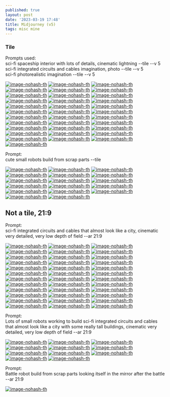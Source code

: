 ```yaml
---
published: true
layout: post
date: '2023-03-19 17:48'
title: Midjourney (v5)
tags: misc mine 
---
```

### Tile

Prompts used:  
sci-fi spaceship interior with lots of details, cinematic lightning --tile --v 5  
sci-fi integrated circuits and cables imagination, photo --tile --v 5  
sci-fi photorealistic imagination --tile --v 5  

[![image-nohash-th](https://i.imgur.com/gqgLJhjb.png)](https://i.imgur.com/gqgLJhj.png)
[![image-nohash-th](https://i.imgur.com/wXKc0iIb.png)](https://i.imgur.com/wXKc0iI.png)
[![image-nohash-th](https://i.imgur.com/qS6iZfLb.png)](https://i.imgur.com/qS6iZfL.png)
[![image-nohash-th](https://i.imgur.com/xQjINBrb.png)](https://i.imgur.com/xQjINBr.png)
[![image-nohash-th](https://i.imgur.com/0TAce1qb.png)](https://i.imgur.com/0TAce1q.png)
[![image-nohash-th](https://i.imgur.com/4ZMv5h7b.png)](https://i.imgur.com/4ZMv5h7.png)
[![image-nohash-th](https://i.imgur.com/f0nEnerb.png)](https://i.imgur.com/f0nEner.png)
[![image-nohash-th](https://i.imgur.com/NnCeS68b.png)](https://i.imgur.com/NnCeS68.png)
[![image-nohash-th](https://i.imgur.com/nZnKafkb.png)](https://i.imgur.com/nZnKafk.png)
[![image-nohash-th](https://i.imgur.com/ZETxipAb.png)](https://i.imgur.com/ZETxipA.png)
[![image-nohash-th](https://i.imgur.com/ax6ZipXb.png)](https://i.imgur.com/ax6ZipX.png)
[![image-nohash-th](https://i.imgur.com/Yue3t3zb.png)](https://i.imgur.com/Yue3t3z.png)
[![image-nohash-th](https://i.imgur.com/HH3aYjVb.png)](https://i.imgur.com/HH3aYjV.png)
[![image-nohash-th](https://i.imgur.com/yO6DaFnb.png)](https://i.imgur.com/yO6DaFn.png)
[![image-nohash-th](https://i.imgur.com/dhvO8qcb.png)](https://i.imgur.com/dhvO8qc.png)
[![image-nohash-th](https://i.imgur.com/qHP120ob.png)](https://i.imgur.com/qHP120o.png)
[![image-nohash-th](https://i.imgur.com/xy0rTsub.png)](https://i.imgur.com/xy0rTsu.png)
[![image-nohash-th](https://i.imgur.com/l0OvLryb.png)](https://i.imgur.com/l0OvLry.png)
[![image-nohash-th](https://i.imgur.com/5OcktgOb.png)](https://i.imgur.com/5OcktgO.png)
[![image-nohash-th](https://i.imgur.com/Mk4MpPmb.png)](https://i.imgur.com/Mk4MpPm.png)
[![image-nohash-th](https://i.imgur.com/VwZ2eLtb.png)](https://i.imgur.com/VwZ2eLt.png)
[![image-nohash-th](https://i.imgur.com/QQoeNnqb.png)](https://i.imgur.com/QQoeNnq.png)
[![image-nohash-th](https://i.imgur.com/xhNRhRXb.png)](https://i.imgur.com/xhNRhRX.png)
[![image-nohash-th](https://i.imgur.com/JitX8x5b.png)](https://i.imgur.com/JitX8x5.png)
[![image-nohash-th](https://i.imgur.com/PprYikeb.png)](https://i.imgur.com/PprYike.png)
[![image-nohash-th](https://i.imgur.com/mfIezVXb.png)](https://i.imgur.com/mfIezVX.png)
[![image-nohash-th](https://i.imgur.com/9gnpDTib.png)](https://i.imgur.com/9gnpDTi.png)
[![image-nohash-th](https://i.imgur.com/22SAK6ib.png)](https://i.imgur.com/22SAK6i.png)
[![image-nohash-th](https://i.imgur.com/BJckCOCb.png)](https://i.imgur.com/BJckCOC.png)
[![image-nohash-th](https://i.imgur.com/4ygqJhLb.png)](https://i.imgur.com/4ygqJhL.png)
[![image-nohash-th](https://i.imgur.com/QW8h7AFb.png)](https://i.imgur.com/QW8h7AF.png)
[![image-nohash-th](https://i.imgur.com/fvJ4nVJb.png)](https://i.imgur.com/fvJ4nVJ.png)
[![image-nohash-th](https://i.imgur.com/Ls33ud3b.png)](https://i.imgur.com/Ls33ud3.png)
[![image-nohash-th](https://i.imgur.com/PnW08zlb.png)](https://i.imgur.com/PnW08zl.png)

Prompt:  
cute small robots build from scrap parts --tile  

[![image-nohash-th](https://i.imgur.com/YjSUQWKb.png)](https://i.imgur.com/YjSUQWK.png)
[![image-nohash-th](https://i.imgur.com/1QQdjv2b.png)](https://i.imgur.com/1QQdjv2.png)
[![image-nohash-th](https://i.imgur.com/iOojNxZb.png)](https://i.imgur.com/iOojNxZ.png)
[![image-nohash-th](https://i.imgur.com/VaZlAjKb.png)](https://i.imgur.com/VaZlAjK.png)
[![image-nohash-th](https://i.imgur.com/Pt2iawpb.png)](https://i.imgur.com/Pt2iawp.png)
[![image-nohash-th](https://i.imgur.com/faakgzEb.png)](https://i.imgur.com/faakgzE.png)
[![image-nohash-th](https://i.imgur.com/2nYyLb0b.png)](https://i.imgur.com/2nYyLb0.png)
[![image-nohash-th](https://i.imgur.com/pnGIVgYb.png)](https://i.imgur.com/pnGIVgY.png)
[![image-nohash-th](https://i.imgur.com/FvkaF6Hb.png)](https://i.imgur.com/FvkaF6H.png)
[![image-nohash-th](https://i.imgur.com/0eFiQOeb.png)](https://i.imgur.com/0eFiQOe.png)
[![image-nohash-th](https://i.imgur.com/ytI8YKJb.png)](https://i.imgur.com/ytI8YKJ.png)
[![image-nohash-th](https://i.imgur.com/BzlmIrlb.png)](https://i.imgur.com/BzlmIrl.png)
[![image-nohash-th](https://i.imgur.com/qGsZP2ib.png)](https://i.imgur.com/qGsZP2i.png)
[![image-nohash-th](https://i.imgur.com/IXtJDENb.png)](https://i.imgur.com/IXtJDEN.png)
[![image-nohash-th](https://i.imgur.com/JxO7Nwfb.png)](https://i.imgur.com/JxO7Nwf.png)
[![image-nohash-th](https://i.imgur.com/AA8m1YNb.png)](https://i.imgur.com/AA8m1YN.png)
[![image-nohash-th](https://i.imgur.com/YJnryVTb.png)](https://i.imgur.com/YJnryVT.png)



## Not a tile, 21:9

Prompt:  
sci-fi integrated circuits and cables that almost look like a city, cinematic very detailed, very low depth of field --ar 21:9  

[![image-nohash-th](https://i.imgur.com/ggZGhZLb.png)](https://i.imgur.com/ggZGhZL.png)
[![image-nohash-th](https://i.imgur.com/w9D6jJDb.png)](https://i.imgur.com/w9D6jJD.png)
[![image-nohash-th](https://i.imgur.com/iLdf25kb.png)](https://i.imgur.com/iLdf25k.png)
[![image-nohash-th](https://i.imgur.com/RW3n8Eeb.png)](https://i.imgur.com/RW3n8Ee.png)
[![image-nohash-th](https://i.imgur.com/pBJ4a9Eb.png)](https://i.imgur.com/pBJ4a9E.png)
[![image-nohash-th](https://i.imgur.com/kP9kdSDb.png)](https://i.imgur.com/kP9kdSD.png)
[![image-nohash-th](https://i.imgur.com/VThUkAWb.png)](https://i.imgur.com/VThUkAW.png)
[![image-nohash-th](https://i.imgur.com/uxSln9Pb.png)](https://i.imgur.com/uxSln9P.png)
[![image-nohash-th](https://i.imgur.com/5OatGpTb.png)](https://i.imgur.com/5OatGpT.png)
[![image-nohash-th](https://i.imgur.com/JSh8Upzb.png)](https://i.imgur.com/JSh8Upz.png)
[![image-nohash-th](https://i.imgur.com/jQ3m4SPb.png)](https://i.imgur.com/jQ3m4SP.png)
[![image-nohash-th](https://i.imgur.com/7SPYxigb.png)](https://i.imgur.com/7SPYxig.png)
[![image-nohash-th](https://i.imgur.com/33IynDNb.png)](https://i.imgur.com/33IynDN.png)
[![image-nohash-th](https://i.imgur.com/iOpHV1Ub.png)](https://i.imgur.com/iOpHV1U.png)
[![image-nohash-th](https://i.imgur.com/BdpZFcAb.png)](https://i.imgur.com/BdpZFcA.png)
[![image-nohash-th](https://i.imgur.com/KVcCv90b.png)](https://i.imgur.com/KVcCv90.png)
[![image-nohash-th](https://i.imgur.com/AYkQLcWb.png)](https://i.imgur.com/AYkQLcW.png)
[![image-nohash-th](https://i.imgur.com/Qd2CqUib.png)](https://i.imgur.com/Qd2CqUi.png)
[![image-nohash-th](https://i.imgur.com/WIs71fjb.png)](https://i.imgur.com/WIs71fj.png)
[![image-nohash-th](https://i.imgur.com/ZGX4V79b.png)](https://i.imgur.com/ZGX4V79.png)
[![image-nohash-th](https://i.imgur.com/ZcHyMdOb.png)](https://i.imgur.com/ZcHyMdO.png)
[![image-nohash-th](https://i.imgur.com/BtcXbMhb.png)](https://i.imgur.com/BtcXbMh.png)
[![image-nohash-th](https://i.imgur.com/4qXrmK9b.png)](https://i.imgur.com/4qXrmK9.png)
[![image-nohash-th](https://i.imgur.com/I8Lq49Mb.png)](https://i.imgur.com/I8Lq49M.png)
[![image-nohash-th](https://i.imgur.com/nsO1lwGb.png)](https://i.imgur.com/nsO1lwG.png)
[![image-nohash-th](https://i.imgur.com/fnde3BYb.png)](https://i.imgur.com/fnde3BY.png)
[![image-nohash-th](https://i.imgur.com/N7meApKb.png)](https://i.imgur.com/N7meApK.png)
[![image-nohash-th](https://i.imgur.com/6l1wjMDb.png)](https://i.imgur.com/6l1wjMD.png)
[![image-nohash-th](https://i.imgur.com/u9JkxaBb.png)](https://i.imgur.com/u9JkxaB.png)
[![image-nohash-th](https://i.imgur.com/FaUSmrkb.png)](https://i.imgur.com/FaUSmrk.png)
[![image-nohash-th](https://i.imgur.com/vooVpuUb.png)](https://i.imgur.com/vooVpuU.png)
[![image-nohash-th](https://i.imgur.com/UONu4fqb.png)](https://i.imgur.com/UONu4fq.png)
[![image-nohash-th](https://i.imgur.com/M9vg6VRb.png)](https://i.imgur.com/M9vg6VR.png)
[![image-nohash-th](https://i.imgur.com/84q0KYQb.png)](https://i.imgur.com/84q0KYQ.png)
[![image-nohash-th](https://i.imgur.com/lAz8a9Fb.png)](https://i.imgur.com/lAz8a9F.png)
[![image-nohash-th](https://i.imgur.com/EeETQ37b.png)](https://i.imgur.com/EeETQ37.png)

Prompt:  
Lots of small robots working to build sci-fi integrated circuits and cables that almost look like a city with some really tall buildings, cinematic very detailed, very low depth of field --ar 21:9  

[![image-nohash-th](https://i.imgur.com/20mdQBFb.png)](https://i.imgur.com/20mdQBF.png)
[![image-nohash-th](https://i.imgur.com/MnAHQu7b.png)](https://i.imgur.com/MnAHQu7.png)
[![image-nohash-th](https://i.imgur.com/lYDk4WOb.png)](https://i.imgur.com/lYDk4WO.png)
[![image-nohash-th](https://i.imgur.com/3Xzk2J9b.png)](https://i.imgur.com/3Xzk2J9.png)
[![image-nohash-th](https://i.imgur.com/Nr8E5LTb.png)](https://i.imgur.com/Nr8E5LT.png)
[![image-nohash-th](https://i.imgur.com/oK2zmt8b.png)](https://i.imgur.com/oK2zmt8.png)
[![image-nohash-th](https://i.imgur.com/yA9wbsCb.png)](https://i.imgur.com/yA9wbsC.png)
[![image-nohash-th](https://i.imgur.com/D1cfuRNb.png)](https://i.imgur.com/D1cfuRN.png)
[![image-nohash-th](https://i.imgur.com/G3Mh4mPb.png)](https://i.imgur.com/G3Mh4mP.png)
[![image-nohash-th](https://i.imgur.com/ZHCHZyab.png)](https://i.imgur.com/ZHCHZya.png)
[![image-nohash-th](https://i.imgur.com/lhZTSKxb.png)](https://i.imgur.com/lhZTSKx.png)

Prompt:  
Battle robot build from scrap parts looking itself in the mirror after the battle --ar 21:9

[![image-nohash-th](https://i.imgur.com/UlxZOgUb.png)](https://i.imgur.com/UlxZOgU.png)